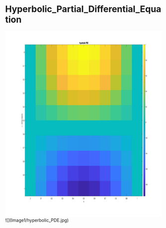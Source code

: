 # Hyperbolic_Partial_Differential_Equation
<img src="Image1/hyperbolic_PDE.jpg" height="600" width="600">
![](Image1/hyperbolic_PDE.jpg)

